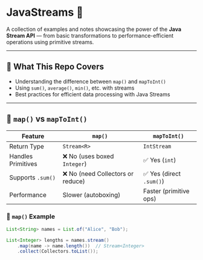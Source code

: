 # JavaStreams 🚀

A collection of examples and notes showcasing the power of the **Java Stream API** — from basic transformations to performance-efficient operations using primitive streams.

---

## 📘 What This Repo Covers

- Understanding the difference between `map()` and `mapToInt()`
- Using `sum()`, `average()`, `min()`, etc. with streams
- Best practices for efficient data processing with Java Streams

---

## 🔄 `map()` vs `mapToInt()`

| Feature          | `map()`                        | `mapToInt()`                   |
|------------------|--------------------------------|--------------------------------|
| Return Type      | `Stream<R>`                    | `IntStream`                    |
| Handles Primitives | ❌ No (uses boxed `Integer`)   | ✅ Yes (`int`)                 |
| Supports `.sum()` | ❌ No (need Collectors or reduce) | ✅ Yes (direct `.sum()`)     |
| Performance      | Slower (autoboxing)            | Faster (primitive ops)         |

### 🔹 `map()` Example

```java
List<String> names = List.of("Alice", "Bob");

List<Integer> lengths = names.stream()
    .map(name -> name.length())  // Stream<Integer>
    .collect(Collectors.toList());
